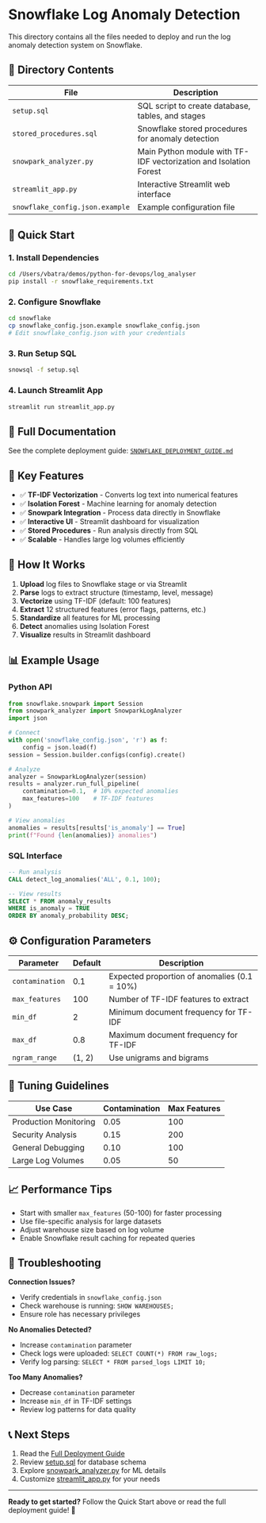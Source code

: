 # Snowflake Log Anomaly Detection

This directory contains all the files needed to deploy and run the log anomaly detection system on Snowflake.

## 📁 Directory Contents

| File | Description |
|------|-------------|
| `setup.sql` | SQL script to create database, tables, and stages |
| `stored_procedures.sql` | Snowflake stored procedures for anomaly detection |
| `snowpark_analyzer.py` | Main Python module with TF-IDF vectorization and Isolation Forest |
| `streamlit_app.py` | Interactive Streamlit web interface |
| `snowflake_config.json.example` | Example configuration file |

## 🚀 Quick Start

### 1. Install Dependencies
```bash
cd /Users/vbatra/demos/python-for-devops/log_analyser
pip install -r snowflake_requirements.txt
```

### 2. Configure Snowflake
```bash
cd snowflake
cp snowflake_config.json.example snowflake_config.json
# Edit snowflake_config.json with your credentials
```

### 3. Run Setup SQL
```bash
snowsql -f setup.sql
```

### 4. Launch Streamlit App
```bash
streamlit run streamlit_app.py
```

## 📖 Full Documentation

See the complete deployment guide: [`SNOWFLAKE_DEPLOYMENT_GUIDE.md`](../SNOWFLAKE_DEPLOYMENT_GUIDE.md)

## 🔑 Key Features

- ✅ **TF-IDF Vectorization** - Converts log text into numerical features
- ✅ **Isolation Forest** - Machine learning for anomaly detection
- ✅ **Snowpark Integration** - Process data directly in Snowflake
- ✅ **Interactive UI** - Streamlit dashboard for visualization
- ✅ **Stored Procedures** - Run analysis directly from SQL
- ✅ **Scalable** - Handles large log volumes efficiently

## 🤖 How It Works

1. **Upload** log files to Snowflake stage or via Streamlit
2. **Parse** logs to extract structure (timestamp, level, message)
3. **Vectorize** using TF-IDF (default: 100 features)
4. **Extract** 12 structured features (error flags, patterns, etc.)
5. **Standardize** all features for ML processing
6. **Detect** anomalies using Isolation Forest
7. **Visualize** results in Streamlit dashboard

## 📊 Example Usage

### Python API
```python
from snowflake.snowpark import Session
from snowpark_analyzer import SnowparkLogAnalyzer
import json

# Connect
with open('snowflake_config.json', 'r') as f:
    config = json.load(f)
session = Session.builder.configs(config).create()

# Analyze
analyzer = SnowparkLogAnalyzer(session)
results = analyzer.run_full_pipeline(
    contamination=0.1,  # 10% expected anomalies
    max_features=100    # TF-IDF features
)

# View anomalies
anomalies = results[results['is_anomaly'] == True]
print(f"Found {len(anomalies)} anomalies")
```

### SQL Interface
```sql
-- Run analysis
CALL detect_log_anomalies('ALL', 0.1, 100);

-- View results
SELECT * FROM anomaly_results 
WHERE is_anomaly = TRUE 
ORDER BY anomaly_probability DESC;
```

## ⚙️ Configuration Parameters

| Parameter | Default | Description |
|-----------|---------|-------------|
| `contamination` | 0.1 | Expected proportion of anomalies (0.1 = 10%) |
| `max_features` | 100 | Number of TF-IDF features to extract |
| `min_df` | 2 | Minimum document frequency for TF-IDF |
| `max_df` | 0.8 | Maximum document frequency for TF-IDF |
| `ngram_range` | (1, 2) | Use unigrams and bigrams |

## 🎯 Tuning Guidelines

| Use Case | Contamination | Max Features |
|----------|---------------|--------------|
| Production Monitoring | 0.05 | 100 |
| Security Analysis | 0.15 | 200 |
| General Debugging | 0.10 | 100 |
| Large Log Volumes | 0.05 | 50 |

## 📈 Performance Tips

- Start with smaller `max_features` (50-100) for faster processing
- Use file-specific analysis for large datasets
- Adjust warehouse size based on log volume
- Enable Snowflake result caching for repeated queries

## 🔧 Troubleshooting

**Connection Issues?**
- Verify credentials in `snowflake_config.json`
- Check warehouse is running: `SHOW WAREHOUSES;`
- Ensure role has necessary privileges

**No Anomalies Detected?**
- Increase `contamination` parameter
- Check logs were uploaded: `SELECT COUNT(*) FROM raw_logs;`
- Verify log parsing: `SELECT * FROM parsed_logs LIMIT 10;`

**Too Many Anomalies?**
- Decrease `contamination` parameter
- Increase `min_df` in TF-IDF settings
- Review log patterns for data quality

## 📞 Next Steps

1. Read the [Full Deployment Guide](../SNOWFLAKE_DEPLOYMENT_GUIDE.md)
2. Review [setup.sql](setup.sql) for database schema
3. Explore [snowpark_analyzer.py](snowpark_analyzer.py) for ML details
4. Customize [streamlit_app.py](streamlit_app.py) for your needs

---

**Ready to get started?** Follow the Quick Start above or read the full deployment guide! 🚀

